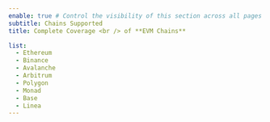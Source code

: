 ```yaml
---
enable: true # Control the visibility of this section across all pages where it is used
subtitle: Chains Supported
title: Complete Coverage <br /> of **EVM Chains**

list:
  - Ethereum
  - Binance
  - Avalanche
  - Arbitrum
  - Polygon
  - Monad
  - Base
  - Linea
---
```

